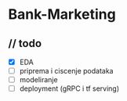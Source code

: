 # Bank-Marketing

## // todo
- [X] EDA
- [ ] priprema i ciscenje podataka
- [ ] modeliranje
- [ ] deployment (gRPC i tf serving)
